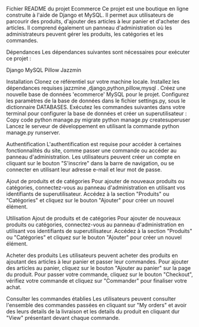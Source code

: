 Fichier README du projet Ecommerce
Ce projet est une boutique en ligne construite à l'aide de Django et MySQL. Il permet aux utilisateurs de parcourir des produits, d'ajouter des articles à leur panier et d'acheter des articles. Il comprend également un panneau d'administration où les administrateurs peuvent gérer les produits, les catégories et les commandes.

Dépendances
Les dépendances suivantes sont nécessaires pour exécuter ce projet :

Django
MySQL
Pillow
Jazzmin

Installation
Clonez ce référentiel sur votre machine locale.
Installez les dépendances requises jazzmine ,django,python,pillow,mysql .
Créez une nouvelle base de données 'ecommerce' MySQL pour le projet.
Configurez les paramètres de la base de données dans le fichier settings.py, sous le dictionnaire DATABASES.
Exécutez les commandes suivantes dans votre terminal pour configurer la base de données et créer un superutilisateur :
Copy code
python manage.py migrate
python manage.py createsuperuser
Lancez le serveur de développement en utilisant la commande python manage.py runserver.

Authentification
L'authentification est requise pour accéder à certaines fonctionnalités du site, comme passer une commande ou accéder au panneau d'administration. Les utilisateurs peuvent créer un compte en cliquant sur le bouton "S'inscrire" dans la barre de navigation, ou se connecter en utilisant leur adresse e-mail et leur mot de passe.

Ajout de produits et de catégories
Pour ajouter de nouveaux produits ou catégories, connectez-vous au panneau d'administration en utilisant vos identifiants de superutilisateur. Accédez à la section "Produits" ou "Catégories" et cliquez sur le bouton "Ajouter" pour créer un nouvel élément.

Utilisation
Ajout de produits et de catégories
Pour ajouter de nouveaux produits ou catégories, connectez-vous au panneau d'administration en utilisant vos identifiants de superutilisateur. Accédez à la section "Produits" ou "Catégories" et cliquez sur le bouton "Ajouter" pour créer un nouvel élément.

Acheter des produits
Les utilisateurs peuvent acheter des produits en ajoutant des articles à leur panier et passer leur commandes. Pour ajouter des articles au panier, cliquez sur le bouton "Ajouter au panier" sur la page du produit. Pour passer votre commande, cliquez sur le bouton "Checkout", vérifiez votre commande et cliquez sur "Commander" pour finaliser votre achat.

Consulter les commandes établies
Les utilisateurs peuvent consulter l'ensemble des commandes passées en cliquant sur "My orders" et avoir des leurs details de la livraison et les details du produit en cliquant dur "View" présentant devant chaque commande. 
